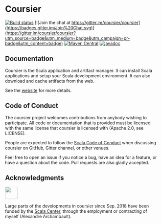 # Coursier

[![Build status](https://github.com/coursier/coursier/workflows/CI/badge.svg)](https://github.com/coursier/coursier/actions?query=workflow%3ACI)
[![Join the chat at https://gitter.im/coursier/coursier](https://badges.gitter.im/Join%20Chat.svg)](https://gitter.im/coursier/coursier?utm_source=badge&utm_medium=badge&utm_campaign=pr-badge&utm_content=badge)
[![Maven Central](https://img.shields.io/maven-central/v/io.get-coursier/coursier_2.12.svg)](https://maven-badges.herokuapp.com/maven-central/io.get-coursier/coursier_2.12)
[![javadoc](https://javadoc.io/badge2/io.get-coursier/coursier_2.13/javadoc.svg)](https://javadoc.io/doc/io.get-coursier/coursier_2.13)

## Documentation

Coursier is the Scala application and artifact manager. It can install Scala applications and setup your Scala development environment. It can also download and cache artifacts from the web.

See the [website](https://get-coursier.io) for more details.

## Code of Conduct

The coursier project welcomes contributions from anybody wishing to participate.
All code or documentation that is provided must be licensed with the same
license that coursier is licensed with (Apache 2.0, see LICENSE).

People are expected to follow the [Scala Code of Conduct](https://www.scala-lang.org/conduct)
when discussing coursier on GitHub, Gitter channel, or other venues.

Feel free to open an issue if you notice a bug, have an idea for a feature, or have a question about the code. Pull requests are also gladly accepted.

## Acknowledgments

<img src="https://scala.epfl.ch/resources/img/scala-center-swirl.png" width="40px" />

Large parts of the developments in coursier since Sep. 2018 have been funded by the [Scala Center](https://scala.epfl.ch), through the employment or contracting of myself (Alexandre Archambault).
